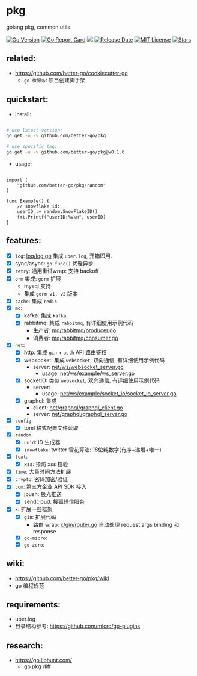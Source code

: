 # pkg
golang pkg, common utils


[![Go Version](https://img.shields.io/github/go-mod/go-version/better-go/pkg?filename=go.mod)](https://github.com/better-go/pkg/blob/master/go.mod)
[![Go Report Card](https://goreportcard.com/badge/github.com/better-go/pkg)](https://goreportcard.com/report/github.com/better-go/pkg)
[![](https://img.shields.io/github/release/better-go/pkg.svg?label=Release)](https://github.com/better-go/pkg/releases)
[![Release Date](https://img.shields.io/github/release-date/better-go/pkg)](https://github.com/better-go/pkg/releases)
[![MIT License](https://img.shields.io/github/license/better-go/pkg)](https://github.com/better-go/pkg/blob/master/LICENSE)
[![Stars](https://img.shields.io/github/stars/better-go/pkg?style=social)](https://img.shields.io/github/stars/better-go/pkg?style=social)





## related:

- https://github.com/better-go/cookiecutter-go
    - `go 微服务`: 项目创建脚手架.

## quickstart:

- install:

```bash 

# use latest version:
go get -u -v github.com/better-go/pkg

# use specific tag:
go get -u -v github.com/better-go/pkg@v0.1.6

```

- usage:

```golang 

import (
	"github.com/better-go/pkg/random"
)

func Example() {
	// snowflake id:
	userID := random.SnowFlakeID()
	fmt.Printf("userID:%v\n", userID)
}

```


## features:

- [x] `log`: [log/log.go](log/log.go) 集成 `uber.log`, 开箱即用.
- [x] sync/async: `go func()` 优雅异步.
- [x] `retry`: 通用重试wrap: 支持 backoff
- [x] `orm` 集成: `gorm` 扩展
    - mysql 支持
    - 集成 `gorm v1, v2` 版本
- [x] `cache`: 集成 `redis`
- [x] `mq`: 
    - [x] kafka: 集成 `kafka`
    - [x] rabbitmq: 集成 `rabbitmq`, 有详细使用示例代码
        - 生产者: [mq/rabbitmq/producer.go](mq/rabbitmq/producer.go)
        - 消费者: [mq/rabbitmq/consumer.go](mq/rabbitmq/consumer.go)
- [x] `net`:
    - [x] http: 集成 `gin` + `auth` API 路由鉴权
    - [x] websocket: 集成 `websocket`, 双向通信, 有详细使用示例代码
        - server: [net/ws/websocket_server.go](net/ws/websocket_server.go)
            - usage: [net/ws/example/ws_server.go](net/ws/example/ws_server.go)
    - [x] socketIO: 类似 `websocket`, 双向通信, 有详细使用示例代码
        - server: 
            - usage: [net/ws/example/socket_io/socket_io_server.go](net/ws/example/socket_io/socket_io_server.go)
    - [x] graphql: 集成
        - client: [net/graphql/graphql_client.go](net/graphql/graphql_client.go)
        - server: [net/graphql/graphql_server.go](net/graphql/graphql_server.go)
- [x] `config`:
    - [x] toml 格式配置文件读取
- [x] `random`:
    - [x] `uuid`: ID 生成器
    - [x] `snowflake`: twitter 雪花算法: 18位纯数字(有序+递增+唯一)
- [x] `text`:
    - [x] xss: 预防 xss 校验
- [x] `time`: 大量时间方法扩展
- [x] `crypto`: 密码加密/验证
- [x] `com`: 第三方企业 API SDK 接入
    - [x] jpush: 极光推送
    - [x] sendcloud: 搜狐短信服务
- [x] `x`: 扩展一些框架
    - [x] `gin`: 扩展代码
        - 路由 wrap: [x/gin/router.go](x/gin/router.go) 自动处理 request args binding 和 response
    - [x] `go-micro`: 
    - [x] `go-zero`: 

## wiki:

- https://github.com/better-go/pkg/wiki
- go 编程规范

## requirements:

- uber.log
- 目录结构参考: https://github.com/micro/go-plugins


## research:

- https://go.libhunt.com/
    - go pkg diff

